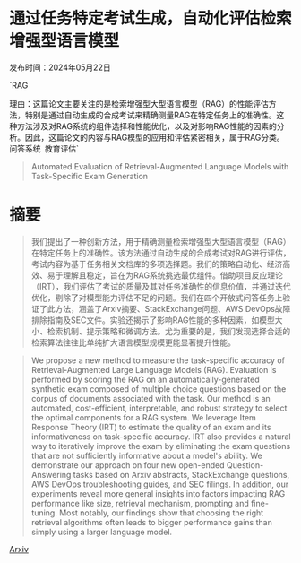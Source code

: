 # 通过任务特定考试生成，自动化评估检索增强型语言模型

发布时间：2024年05月22日

`RAG

理由：这篇论文主要关注的是检索增强型大型语言模型（RAG）的性能评估方法，特别是通过自动生成的合成考试来精确测量RAG在特定任务上的准确性。这种方法涉及对RAG系统的组件选择和性能优化，以及对影响RAG性能的因素的分析。因此，这篇论文的内容与RAG模型的应用和评估紧密相关，属于RAG分类。` `问答系统` `教育评估`

> Automated Evaluation of Retrieval-Augmented Language Models with Task-Specific Exam Generation

# 摘要

> 我们提出了一种创新方法，用于精确测量检索增强型大型语言模型（RAG）在特定任务上的准确性。该方法通过自动生成的合成考试对RAG进行评估，考试内容为基于任务相关文档库的多项选择题。我们的策略自动化、经济高效、易于理解且稳定，旨在为RAG系统挑选最优组件。借助项目反应理论（IRT），我们评估了考试的质量及其对任务准确性的信息价值，并通过迭代优化，剔除了对模型能力评估不足的问题。我们在四个开放式问答任务上验证了此方法，涵盖了Arxiv摘要、StackExchange问题、AWS DevOps故障排除指南及SEC文件。实验还揭示了影响RAG性能的多种因素，如模型大小、检索机制、提示策略和微调方法。尤为重要的是，我们发现选择合适的检索算法往往比单纯扩大语言模型规模更能显著提升性能。

> We propose a new method to measure the task-specific accuracy of Retrieval-Augmented Large Language Models (RAG). Evaluation is performed by scoring the RAG on an automatically-generated synthetic exam composed of multiple choice questions based on the corpus of documents associated with the task. Our method is an automated, cost-efficient, interpretable, and robust strategy to select the optimal components for a RAG system. We leverage Item Response Theory (IRT) to estimate the quality of an exam and its informativeness on task-specific accuracy. IRT also provides a natural way to iteratively improve the exam by eliminating the exam questions that are not sufficiently informative about a model's ability. We demonstrate our approach on four new open-ended Question-Answering tasks based on Arxiv abstracts, StackExchange questions, AWS DevOps troubleshooting guides, and SEC filings. In addition, our experiments reveal more general insights into factors impacting RAG performance like size, retrieval mechanism, prompting and fine-tuning. Most notably, our findings show that choosing the right retrieval algorithms often leads to bigger performance gains than simply using a larger language model.

[Arxiv](https://arxiv.org/abs/2405.13622)